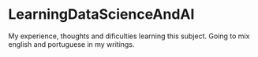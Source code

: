 # LearningDataScienceAndAI
My experience, thoughts and dificulties learning this subject. Going to mix english and portuguese in my writings.
